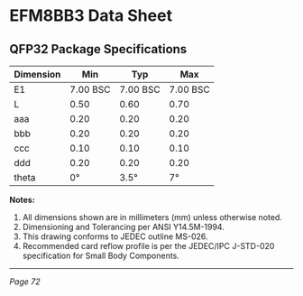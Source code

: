 # EFM8BB3 Data Sheet

## QFP32 Package Specifications

| Dimension | Min       | Typ  | Max  |
|-----------|-----------|------|------|
| E1        | 7.00 BSC  | 7.00 BSC | 7.00 BSC |
| L         | 0.50      | 0.60 | 0.70 |
| aaa       | 0.20      | 0.20 | 0.20 |
| bbb       | 0.20      | 0.20 | 0.20 |
| ccc       | 0.10      | 0.10 | 0.10 |
| ddd       | 0.20      | 0.20 | 0.20 |
| theta     | 0°        | 3.5° | 7°   |

**Notes:**
1. All dimensions shown are in millimeters (mm) unless otherwise noted.
2. Dimensioning and Tolerancing per ANSI Y14.5M-1994.
3. This drawing conforms to JEDEC outline MS-026.
4. Recommended card reflow profile is per the JEDEC/IPC J-STD-020 specification for Small Body Components.

---

*Page 72*